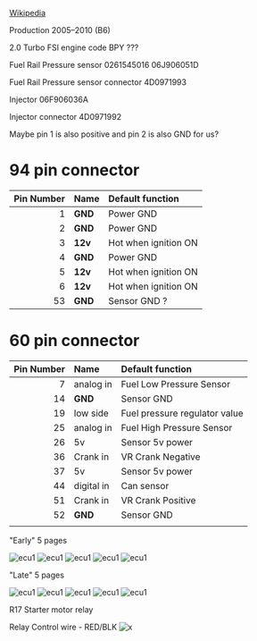 

[Wikipedia](https://en.wikipedia.org/wiki/Volkswagen_Passat_%28B6%29)

Production	2005–2010 (B6)

2.0 Turbo FSI engine code BPY ???

Fuel Rail Pressure sensor 0261545016 06J906051D

Fuel Rail Pressure sensor connector 4D0971993

Injector 06F906036A

Injector connector 4D0971992

Maybe pin 1 is also positive and pin 2 is also GND for us?

# 94 pin connector

|Pin Number|Name   | Default function                   |
| ---:|:---------- |:------------------------------------ |
| 1   | **GND**    |  Power GND                            |
| 2   | **GND**    |  Power GND                            |
| 3   | **12v**    |  Hot when ignition ON                 |
| 4   | **GND**    |  Power GND                            |
| 5   | **12v**    |  Hot when ignition ON                 |
| 6   | **12v**    |  Hot when ignition ON                 |
| 53  | **GND**    |  Sensor GND ?                         |


# 60 pin connector
|Pin Number|Name   | Default function                      |
| ---:|:---------- |:------------------------------------  |
| 7   | analog in  | Fuel Low Pressure Sensor              |
| 14  | **GND**    | Sensor GND                            |
| 19  | low side   | Fuel pressure regulator value         |
| 25  | analog in  | Fuel High Pressure Sensor             |
| 26  | 5v         | Sensor 5v power                       |
| 36  | Crank in   | VR Crank Negative                     |
| 37  | 5v         | Sensor 5v power                       |
| 44  | digital in | Can sensor                            |
| 51  | Crank in   | VR Crank Positive                     |
| 52  | **GND**    | Sensor GND                            |
|     |            | |

"Early" 5 pages

![ecu1](oem_docs/VW/2006_Passat/2006_passat_2.0t_early_1_5.png)
![ecu1](oem_docs/VW/2006_Passat/2006_passat_2.0t_early_2_5.png)
![ecu1](oem_docs/VW/2006_Passat/2006_passat_2.0t_early_3_5.png)
![ecu1](oem_docs/VW/2006_Passat/2006_passat_2.0t_early_4_5.png)
![ecu1](oem_docs/VW/2006_Passat/2006_passat_2.0t_early_5_5.png)

"Late" 5 pages

![ecu1](oem_docs/VW/2006_Passat/2006_passat_2.0t_late_1_5.png)
![ecu1](oem_docs/VW/2006_Passat/2006_passat_2.0t_late_2_5.png)
![ecu1](oem_docs/VW/2006_Passat/2006_passat_2.0t_late_3_5.png)
![ecu1](oem_docs/VW/2006_Passat/2006_passat_2.0t_late_4_5.png)
![ecu1](oem_docs/VW/2006_Passat/2006_passat_2.0t_late_5_5.png)


R17 Starter motor relay

Relay Control wire - RED/BLK
![x](oem_docs/VW/2006_Passat/ENPassatB6-blok-salon-6.jpg)